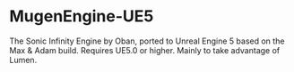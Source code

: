 # MugenEngine-UE5
The Sonic Infinity Engine by Oban, ported to Unreal Engine 5 based on the Max & Adam build. Requires UE5.0 or higher. Mainly to take advantage of Lumen.
